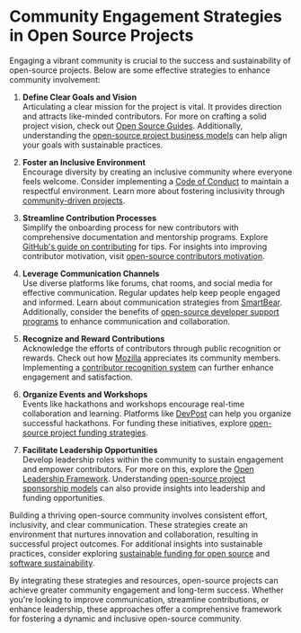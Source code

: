 # Community Engagement Strategies in Open Source Projects

Engaging a vibrant community is crucial to the success and sustainability of open-source projects. Below are some effective strategies to enhance community involvement:

1. **Define Clear Goals and Vision**  
   Articulating a clear mission for the project is vital. It provides direction and attracts like-minded contributors. For more on crafting a solid project vision, check out [Open Source Guides](https://opensource.guide/). Additionally, understanding the [open-source project business models](https://www.license-token.com/wiki/open-source-project-business-models) can help align your goals with sustainable practices.

2. **Foster an Inclusive Environment**  
   Encourage diversity by creating an inclusive community where everyone feels welcome. Consider implementing a [Code of Conduct](https://www.contributor-covenant.org/) to maintain a respectful environment. Learn more about fostering inclusivity through [community-driven projects](https://www.license-token.com/wiki/community-driven-projects).

3. **Streamline Contribution Processes**  
   Simplify the onboarding process for new contributors with comprehensive documentation and mentorship programs. Explore [GitHub's guide on contributing](https://docs.github.com/en/get-started/quickstart/contributing-to-projects) for tips. For insights into improving contributor motivation, visit [open-source contributors motivation](https://www.license-token.com/wiki/open-source-contributors-motivation).

4. **Leverage Communication Channels**  
   Use diverse platforms like forums, chat rooms, and social media for effective communication. Regular updates help keep people engaged and informed. Learn about communication strategies from [SmartBear](https://smartbear.com/blog/the-importance-of-communication-in-open-source/). Additionally, consider the benefits of [open-source developer support programs](https://www.license-token.com/wiki/open-source-developer-support-programs) to enhance communication and collaboration.

5. **Recognize and Reward Contributions**  
   Acknowledge the efforts of contributors through public recognition or rewards. Check out how [Mozilla](https://mozilla.org/) appreciates its community members. Implementing a [contributor recognition system](https://www.license-token.com/wiki/contributor-recognition-system) can further enhance engagement and satisfaction.

6. **Organize Events and Workshops**  
   Events like hackathons and workshops encourage real-time collaboration and learning. Platforms like [DevPost](https://devpost.com/) can help you organize successful hackathons. For funding these initiatives, explore [open-source project funding strategies](https://www.license-token.com/wiki/open-source-project-funding-strategies).

7. **Facilitate Leadership Opportunities**  
   Develop leadership roles within the community to sustain engagement and empower contributors. For more on this, explore the [Open Leadership Framework](https://mozilla.github.io/leadership-training/series-A/). Understanding [open-source project sponsorship models](https://www.license-token.com/wiki/open-source-project-sponsorship-models) can also provide insights into leadership and funding opportunities.

Building a thriving open-source community involves consistent effort, inclusivity, and clear communication. These strategies create an environment that nurtures innovation and collaboration, resulting in successful project outcomes. For additional insights into sustainable practices, consider exploring [sustainable funding for open source](https://www.license-token.com/wiki/sustainable-funding-for-open-source) and [software sustainability](https://www.license-token.com/wiki/software-sustainability).

By integrating these strategies and resources, open-source projects can achieve greater community engagement and long-term success. Whether you're looking to improve communication, streamline contributions, or enhance leadership, these approaches offer a comprehensive framework for fostering a dynamic and inclusive open-source community.